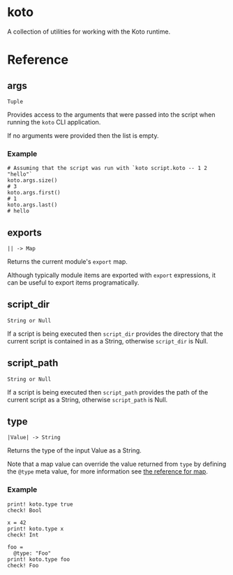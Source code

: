 # koto

A collection of utilities for working with the Koto runtime.

# Reference

## args

```kototype
Tuple
```

Provides access to the arguments that were passed into the script when running
the `koto` CLI application.

If no arguments were provided then the list is empty.

### Example

```koto
# Assuming that the script was run with `koto script.koto -- 1 2 "hello"`
koto.args.size()
# 3
koto.args.first()
# 1
koto.args.last()
# hello
```

## exports

```kototype
|| -> Map
```

Returns the current module's `export` map.

Although typically module items are exported with `export` expressions,
it can be useful to export items programatically.


## script_dir

```kototype
String or Null
```

If a script is being executed then `script_dir` provides the directory that the
current script is contained in as a String, otherwise `script_dir` is Null.

## script_path

```kototype
String or Null
```

If a script is being executed then `script_path` provides the path of the
current script as a String, otherwise `script_path` is Null.

## type

```kototype
|Value| -> String
```

Returns the type of the input Value as a String.

Note that a map value can override the value returned from `type` by defining
the `@type` meta value, for more information see
[the reference for map](map.md#meta-maps-and-overloaded-operations).

### Example

```koto
print! koto.type true
check! Bool

x = 42
print! koto.type x
check! Int

foo =
  @type: "Foo"
print! koto.type foo
check! Foo
```
